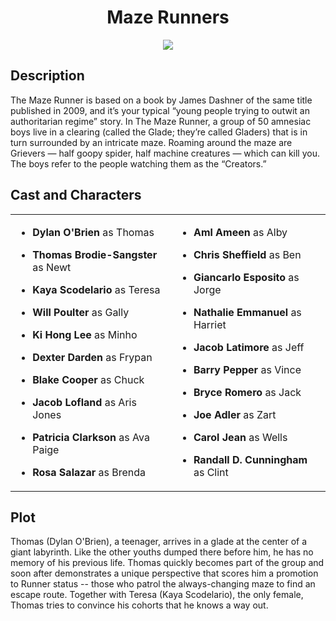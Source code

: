 <h1 align="center">Maze Runners</h1>
<p align="center">

<img src="https://hips.hearstapps.com/sev.h-cdn.co/assets/17/10/1600x1000/gallery-1488990903-95fee3b5-9c81-45f9-857d-54cc114e8755.jpg?resize=1200:*">
  </p>
  
  ## Description ##
The Maze Runner is based on a book by James Dashner of the same title published in 2009, and it’s your typical “young people trying to outwit an authoritarian regime” story. In The Maze Runner, a group of 50 amnesiac boys live in a clearing (called the Glade; they’re called Gladers) that is in turn surrounded by an intricate maze. Roaming around the maze are Grievers — half goopy spider, half machine creatures — which can kill you. The boys refer to the people watching them as the “Creators.”

## Cast and Characters ##

<table>
  <tr>
    <td>

- **Dylan O'Brien** as Thomas
- **Thomas Brodie-Sangster** as Newt
- **Kaya Scodelario** as Teresa
- **Will Poulter** as Gally
- **Ki Hong Lee** as Minho
- **Dexter Darden** as Frypan
- **Blake Cooper** as Chuck
- **Jacob Lofland** as Aris Jones
- **Patricia Clarkson** as Ava Paige
- **Rosa Salazar** as Brenda
      
    </td>
    <td>
      
  - **Aml Ameen** as Alby
  - **Chris Sheffield** as Ben
  - **Giancarlo Esposito** as Jorge
  - **Nathalie Emmanuel** as Harriet
  - **Jacob Latimore** as Jeff
  - **Barry Pepper** as Vince
  - **Bryce Romero** as Jack
  - **Joe Adler** as Zart
  - **Carol Jean** as Wells
  - **Randall D. Cunningham** as Clint
        
    </td>
   </tr>
  </table>
  
  </p>
  </p>
  
  ## Plot ##
  
 Thomas (Dylan O'Brien), a teenager, arrives in a glade at the center of a giant labyrinth. Like the other youths dumped there before him, he has no memory of his previous life. Thomas quickly becomes part of the group and soon after demonstrates a unique perspective that scores him a promotion to Runner status -- those who patrol the always-changing maze to find an escape route. Together with Teresa (Kaya Scodelario), the only female, Thomas tries to convince his cohorts that he knows a way out.
